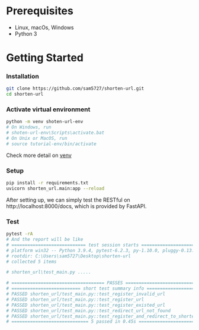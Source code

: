 # Prerequisites
- Linux, macOs, Windows
- Python 3

# Getting Started
###  Installation
```bash
git clone https://github.com/sam5727/shorten-url.git
cd shorten-url
```
###  Activate virtual environment
```bash
python -m venv shoten-url-env
# On Windows, run
# shoten-url-env\Scripts\activate.bat
# On Unix or MacOS, run
# source tutorial-env/bin/activate
```
Check more detail on [venv](https://docs.python.org/3/tutorial/venv.html)

### Setup
```bash
pip install -r requirements.txt
uvicorn shorten_url.main:app --reload
```
After setting up, we can simply test the RESTful on http://localhost:8000/docs, which is provided by FastAPI.

### Test
```bash
pytest -rA
# And the report will be like
# ============================ test session starts =============================
# platform win32 -- Python 3.9.4, pytest-6.2.3, py-1.10.0, pluggy-0.13.1
# rootdir: C:\Users\sam5727\Desktop\shorten-url
# collected 5 items

# shorten_url\test_main.py .....                                          [100%]

# =================================== PASSES =================================== 
# ========================== short test summary info =========================== 
# PASSED shorten_url/test_main.py::test_register_invalid_url
# PASSED shorten_url/test_main.py::test_register_url
# PASSED shorten_url/test_main.py::test_register_existed_url
# PASSED shorten_url/test_main.py::test_redirect_url_not_found
# PASSED shorten_url/test_main.py::test_register_and_redirect_to_shortened_url
# ============================= 5 passed in 0.45s ============================== 

```
